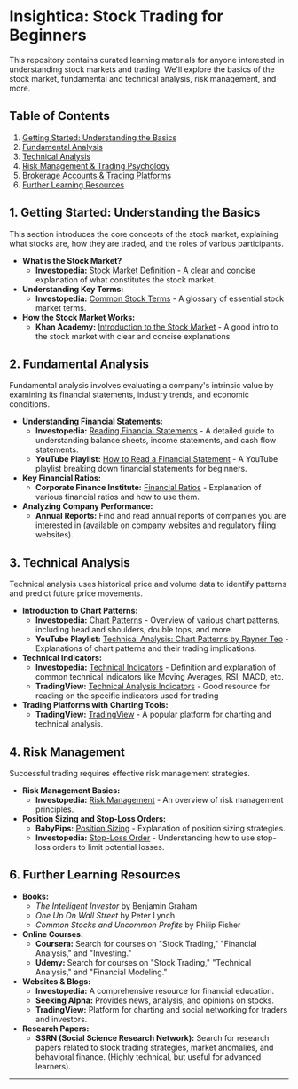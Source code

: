 # Insightica: Stock Trading for Beginners

This repository contains curated learning materials for anyone interested in understanding stock markets and trading.  We'll explore the basics of the stock market, fundamental and technical analysis, risk management, and more.

## Table of Contents

1.  [Getting Started: Understanding the Basics](#getting-started-understanding-the-basics)
2.  [Fundamental Analysis](#fundamental-analysis)
3.  [Technical Analysis](#technical-analysis)
4.  [Risk Management & Trading Psychology](#risk-management--trading-psychology)
5.  [Brokerage Accounts & Trading Platforms](#brokerage-accounts--trading-platforms)
6.  [Further Learning Resources](#further-learning-resources)

## 1. Getting Started: Understanding the Basics

This section introduces the core concepts of the stock market, explaining what stocks are, how they are traded, and the roles of various participants.

*   **What is the Stock Market?**
    *   **Investopedia:** [Stock Market Definition](https://www.investopedia.com/terms/s/stockmarket.asp) - A clear and concise explanation of what constitutes the stock market.
*   **Understanding Key Terms:**
    *   **Investopedia:** [Common Stock Terms](https://www.investopedia.com/financial-term-dictionary-4769738) - A glossary of essential stock market terms.
*   **How the Stock Market Works:**
    *   **Khan Academy:** [Introduction to the Stock Market](https://www.youtube.com/playlist?list=PLSr23fYH_-1txOysJkGp4ktHdptRKMmnN) - A good intro to the stock market with clear and concise explanations

## 2. Fundamental Analysis

Fundamental analysis involves evaluating a company's intrinsic value by examining its financial statements, industry trends, and economic conditions.

*   **Understanding Financial Statements:**
    *   **Investopedia:** [Reading Financial Statements](https://www.investopedia.com/university/financial-statement-analysis/) - A detailed guide to understanding balance sheets, income statements, and cash flow statements.
    *   **YouTube Playlist:** [How to Read a Financial Statement](https://youtu.be/Jkse-Wafe9U?si=BOSpkjSr-yUQ0MST) - A YouTube playlist breaking down financial statements for beginners.
*   **Key Financial Ratios:**
    *   **Corporate Finance Institute:** [Financial Ratios](https://corporatefinanceinstitute.com/resources/knowledge/finance/financial-ratios/) - Explanation of various financial ratios and how to use them.
*   **Analyzing Company Performance:**
    *   **Annual Reports:** Find and read annual reports of companies you are interested in (available on company websites and regulatory filing websites).

## 3. Technical Analysis

Technical analysis uses historical price and volume data to identify patterns and predict future price movements.

*   **Introduction to Chart Patterns:**
    *   **Investopedia:** [Chart Patterns](https://www.investopedia.com/trading/chart-patterns/) - Overview of various chart patterns, including head and shoulders, double tops, and more.
    *   **YouTube Playlist:** [Technical Analysis: Chart Patterns by Rayner Teo](https://youtu.be/Z4X0tOTpo8E?si=s9S6ZGgKnsv4WohL) - Explanations of chart patterns and their trading implications.
*   **Technical Indicators:**
    *   **Investopedia:** [Technical Indicators](https://www.investopedia.com/terms/t/technicalindicator.asp) - Definition and explanation of common technical indicators like Moving Averages, RSI, MACD, etc.
    *   **TradingView:** [Technical Analysis Indicators](https://www.tradingview.com/support/solutions/43000501807-technical-analysis-indicators/) - Good resource for reading on the specific indicators used for trading
*   **Trading Platforms with Charting Tools:**
    *   **TradingView:** [TradingView](https://www.tradingview.com/) -  A popular platform for charting and technical analysis.

## 4. Risk Management

Successful trading requires effective risk management strategies.

*   **Risk Management Basics:**
    *   **Investopedia:** [Risk Management](https://www.investopedia.com/terms/r/riskmanagement.asp) - An overview of risk management principles.
*   **Position Sizing and Stop-Loss Orders:**
    *   **BabyPips:** [Position Sizing](https://www.babypips.com/learn/forex/position-sizing) - Explanation of position sizing strategies.
    *   **Investopedia:** [Stop-Loss Order](https://www.investopedia.com/terms/s/stop-lossorder.asp) - Understanding how to use stop-loss orders to limit potential losses.

## 6. Further Learning Resources

*   **Books:**
    *   *The Intelligent Investor* by Benjamin Graham
    *   *One Up On Wall Street* by Peter Lynch
    *   *Common Stocks and Uncommon Profits* by Philip Fisher
*   **Online Courses:**
    *   **Coursera:** Search for courses on "Stock Trading," "Financial Analysis," and "Investing."
    *   **Udemy:** Search for courses on "Stock Trading," "Technical Analysis," and "Financial Modeling."
*   **Websites & Blogs:**
    *   **Investopedia:** A comprehensive resource for financial education.
    *   **Seeking Alpha:** Provides news, analysis, and opinions on stocks.
    *   **TradingView:** Platform for charting and social networking for traders and investors.
*   **Research Papers:**
    *   **SSRN (Social Science Research Network):** Search for research papers related to stock trading strategies, market anomalies, and behavioral finance. (Highly technical, but useful for advanced learners).

---
